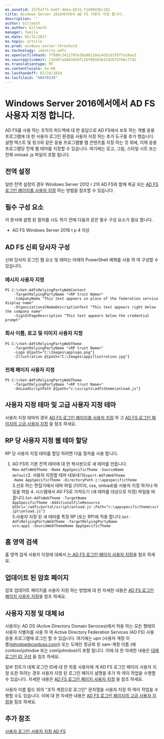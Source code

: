 ```yaml
---
ms.assetid: 25f5aff1-6abf-4dea-b531-f1d9943bc181
title: Windows Server 2016에서에서 AD FS 사용자 지정 합니다.
description: ''
author: billmath
ms.author: billmath
manager: femila
ms.date: 05/31/2017
ms.topic: article
ms.prod: windows-server-threshold
ms.technology: identity-adfs
ms.openlocfilehash: 7f990c3412707e38a00110ac4d3cb3787fa18ee3
ms.sourcegitcommit: 216d97ad843d59f12bf0b563b4192b75f66c7742
ms.translationtype: MT
ms.contentlocale: ko-KR
ms.lasthandoff: 07/24/2019
ms.locfileid: "68476538"
---
```

# <a name="ad-fs-customization-in-windows-server-2016"></a>Windows Server 2016에서에서 AD FS 사용자 지정 합니다.


AD FS를 사용 하는 조직의 피드백에 대 한 응답으로 AD FS에서 보호 하는 개별 응용 프로그램에 대 한 사용자 로그인 환경을 사용자 지정 하는 추가 도구를 추가 했습니다.  
설명 텍스트 및 링크와 같은 응용 프로그램별 웹 콘텐츠를 지정 하는 것 외에, 이제 응용 프로그램당 전체 웹 테마를 지정할 수 있습니다.  여기에는 로고, 그림, 스타일 시트 또는 전체 onload .js 파일이 포함 됩니다.  
  
## <a name="global-settings"></a>전역 설정    
일반 전역 설정의 경우 Windows Server 2012 r 2의 AD FS와 함께 제공 되는 [AD FS 로그인 페이지를 사용자 지정](https://technet.microsoft.com/library/dn280950.aspx) 하는 방법을 참조할 수 있습니다.  
  
## <a name="pre-requisites"></a>필수 구성 요소  
이 문서에 설명 된 절차를 시도 하기 전에 다음과 같은 필수 구성 요소가 필요 합니다.  
  
-   AD FS Windows Server 2016 t p 4 이상  
  
## <a name="configure-ad-fs-relying-parties"></a>AD FS 신뢰 당사자 구성  
신뢰 당사자 로그인 웹 요소 및 테마는 아래의 PowerShell 예제를 사용 하 여 구성할 수 있습니다.  
  
### <a name="customize-messages"></a>메시지 사용자 지정  
  
```  
PS C:\>Set-AdfsRelyingPartyWebContent  
    -TargetRelyingPartyName "<RP trust Name>"  
    -CompanyName "This text appears in place of the federation service display name"  
    -OrganizationalNameDescriptionText "This text appears right below the company name"  
    -SignInPageDescription "This text appears below the credential prompt"  
```  
  
### <a name="customize-company-name-logo-and-image"></a>회사 이름, 로고 및 이미지 사용자 지정  
  
```  
PS C:\>Set-AdfsRelyingPartyWebTheme  
    -TargetRelyingPartyName "<RP trust Name>"  
    -Logo @{path="C:\Images\applogo.png"}  
    -Illustration @{path="C:\Images\appillustration.jpg"}  
```  
  
### <a name="customize-entire-page"></a>전체 페이지 사용자 지정  
  
```  
PS C:\>Set-AdfsRelyingPartyWebTheme  
    -TargetRelyingPartyName "<RP trust Name>"  
    -OnLoadScriptPath @{path="c:\scripts\adfstheme\onload.js"}  
```  
  
## <a name="custom-themes-and-advanced-custom-themes"></a>사용자 지정 테마 및 고급 사용자 지정 테마  
  
사용자 지정 테마의 경우 [AD FS 로그인 페이지를 사용자 지정](https://technet.microsoft.com/library/dn280950.aspx) 하 고 [AD FS 로그인 페이지의 고급 사용자 지정](https://technet.microsoft.com/library/dn636121.aspx) 을 참조 하세요.  
  
## <a name="assigning-custom-web-themes-per-rp"></a>RP 당 사용자 지정 웹 테마 할당  
  
RP 당 사용자 지정 테마를 할당 하려면 다음 절차를 사용 합니다.  
  
1. AD FS의 기본 전역 테마에 대 한 복사본으로 새 테마를 만듭니다.  
<code>New-AdfsWebTheme -Name AppSpecificTheme -SourceName default</code>2. 사용자 지정할 테마 내보내기<code>Export-AdfsWebTheme -Name AppSpecificTheme -DirectoryPath c:\appspecifictheme</code>  
3.선호 하는 편집기에서 테마 파일 (이미지, css, onload)을 사용자 지정 하거나 파일을 파일 4. 시스템에서 AD FS로 가져오기 (새 테마를 대상으로 지정) 파일을 바꿉니다.<code>Set-AdfsWebTheme -TargetName AppSpecificTheme -AdditionalFileResource @{Uri='/adfs/portal/script/onload.js';Path="c:\appspecifictheme\script\onload.js"}</code>  
5.사용자 지정 된 새 테마를 특정 RP (또는 RP)에 적용 합니다.<code>Set-AdfsRelyingPartyWebTheme -TargetRelyingPartyName urn:app1 -SourceWebThemeName AppSpecificTheme</code>  
  
## <a name="home-realm-discovery"></a>홈 영역 검색  
홈 영역 검색 사용자 지정에 대해서 [는 AD FS 로그인 페이지 사용자 지정](https://technet.microsoft.com/library/dn280950.aspx)을 참조 하세요.  
  
## <a name="updated-password-page"></a>업데이트 된 암호 페이지  
암호 업데이트 페이지를 사용자 지정 하는 방법에 대 한 자세한 내용은 [AD FS 로그인 페이지 사용자 지정](https://technet.microsoft.com/library/dn280950.aspx)을 참조 하세요.  
  
## <a name="customizing-and-alternate-ids"></a>사용자 지정 및 대체 Id  
사용자는 AD DS (Active Directory Domain Services)에서 허용 하는 모든 형태의 사용자 식별자를 사용 하 여 Active Directory Federation Services (AD FS) 사용 응용 프로그램에 로그인 할 수 있습니다. 여기에는 upn (사용자 계정 이름)johndoe@contoso.com() 또는 도메인 정규화 된 sam-계정 이름 (예 contoso\johndoe 또는 com\johndoe)이 포함 됩니다.  이에 대 한 자세한 내용은 [대체 로그인 ID 구성](Configuring-Alternate-Login-ID.md) 을 참조 하세요.  
  
일부 힌트가 대체 로그인 ID에 대 한 최종 사용자에 게 AD FS 로그인 페이지 사용자 지정 또한 하려는 경우 사용자 지정 된 로그인 페이지 설명을 추가 하 여이 작업을 수행할 수 있습니다. 자세한 내용은 [AD FS 로그인 페이지 사용자 지정](https://technet.microsoft.com/library/dn280950.aspx) 을 참조 하세요.   
  
사용자 이름 필드 위의 "조직 계정으로 로그인" 문자열을 사용자 지정 하 여이 작업을 수행할 수도 있습니다.  이에 대 한 자세한 내용은 [AD FS 로그인 페이지의 고급 사용자 지정](https://technet.microsoft.com/library/dn636121.aspx)을 참조 하세요.  

## <a name="additional-references"></a>추가 참조 
[사용자 로그인 사용자 지정 AD FS](AD-FS-user-sign-in-customization.md)  
